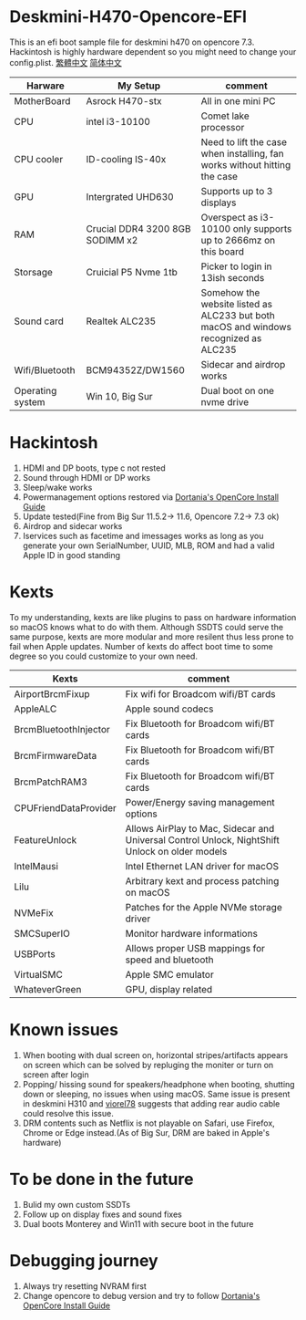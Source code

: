 # Deskmini-H470-Opencore-EFI
This is an efi boot sample file for deskmini h470 on opencore 7.3.  
Hackintosh is highly hardware dependent so you might need to change your config.plist.
[繁體中文](README_ZH-TW.md)
[简体中文](README_zh-CN.md)

| Harware  |   My Setup |  comment |
|----------|-------------|------|
| MotherBoard |  Asrock H470-stx | All in one mini PC |
| CPU |    intel i3-10100   |   Comet lake processor |
| CPU cooler| ID-cooling IS-40x | Need to lift the case when installing, fan works without hitting the case|
| GPU | Intergrated UHD630 | Supports up to 3 displays |
| RAM |  Crucial DDR4 3200 8GB SODIMM x2 | Overspect as i3-10100 only supports up to 2666mz on this board |
| Storsage |    Cruicial P5 Nvme 1tb | Picker to login in 13ish seconds |
| Sound card | Realtek ALC235 | Somehow the website listed as ALC233 but both macOS and windows recognized as ALC235 | 
| Wifi/Bluetooth | BCM94352Z/DW1560 | Sidecar and airdrop works |
| Operating system | Win 10, Big Sur | Dual boot on one nvme drive |

# Hackintosh
1. HDMI and DP boots, type c not rested
2. Sound through HDMI or DP works
3. Sleep/wake works
4. Powermanagement options restored via [Dortania's OpenCore Install Guide](https://dortania.github.io/OpenCore-Install-Guide/)
5. Update tested(Fine from Big Sur 11.5.2-> 11.6, Opencore 7.2-> 7.3 ok)
6. Airdrop and sidecar works
7. Iservices such as facetime and imessages works as long as you generate your own SerialNumber, UUID, MLB, ROM and had a valid Apple ID in good standing

# Kexts
To my understanding, kexts are like plugins to pass on hardware information so macOS knows what to do with them. Although SSDTS could serve the same purpose, kexts are more modular and more resilent thus less prone to fail when Apple updates. Number of kexts do affect boot time to some degree so you could customize to your own need.

| Kexts |      comment |
|----------|-------------|
| AirportBrcmFixup | Fix wifi for Broadcom wifi/BT cards | 
| AppleALC | Apple sound codecs |   
| BrcmBluetoothInjector| Fix Bluetooth for Broadcom wifi/BT cards | 
| BrcmFirmwareData | Fix Bluetooth for Broadcom wifi/BT cards |
| BrcmPatchRAM3 |  Fix Bluetooth for Broadcom wifi/BT cards | 
| CPUFriendDataProvider | Power/Energy saving management options |
| FeatureUnlock | Allows AirPlay to Mac, Sidecar and Universal Control Unlock, NightShift Unlock on older models | 
| IntelMausi| Intel Ethernet LAN driver for macOS |
| Lilu | Arbitrary kext and process patching on macOS |
| NVMeFix |  Patches for the Apple NVMe storage driver | 
| SMCSuperIO |  Monitor hardware informations |
| USBPorts | Allows proper USB mappings for speed and bluetooth | 
| VirtualSMC | Apple SMC emulator |
| WhateverGreen | GPU, display related | 

# Known issues
1. When booting with dual screen on, horizontal stripes/artifacts appears on screen which can be solved by repluging the moniter or turn on screen after login
2. Popping/ hissing sound for speakers/headphone when booting, shutting down or sleeping, no issues when using macOS. Same issue is present in deskmini H310 and [viorel78](https://github.com/viorel78/ASRock-DeskMini-310/issues/1) suggests that adding rear audio cable could resolve this issue.
3. DRM contents such as Netflix is not playable on Safari, use Firefox, Chrome or Edge instead.(As of Big Sur, DRM are baked in Apple's hardware)

# To be done in the future
1. Bulid my own custom SSDTs
2. Follow up on display fixes and sound fixes
3. Dual boots Monterey and Win11 with secure boot in the future

# Debugging journey
1. Always try resetting NVRAM first
2. Change opencore to debug version and try to follow [Dortania's OpenCore Install Guide](https://dortania.github.io/OpenCore-Install-Guide/)
